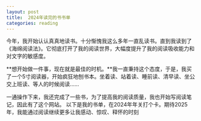 ```yaml
---
layout: post
title:  2024年读完的书书单
categories: reading
---
```


今年，我开始认认真真地读书。十分惭愧我这么多年一直乱读书。直到我读到了《海绵阅读法》。它彻底打开了我的阅读世界，大幅度提升了我的阅读吸收能力和对文字的敏感度。

**想开始做一件事，现在就是最佳的时机。**我一直秉持这个态度，于是，我买了一个5寸阅读器，开始疯狂地刨书本。坐着读、站着读、睡前读、清早读、坐公交上班读、等人的时候阅读……

一通操作下来，我还完成了一些书，为了提高我的阅读质量，我也开始写阅读笔记，因此有了这个网站。
以下是我的书单，在2024年年关打个卡。期待2025年，我能通过阅读继续更多让我感动、惊叹、释怀的时刻
<!--stackedit_data:
eyJoaXN0b3J5IjpbMTAzOTMxMTM4MF19
-->